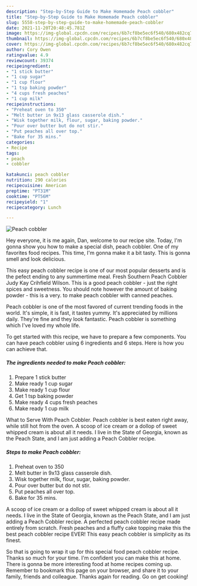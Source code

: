 ```yaml
---
description: "Step-by-Step Guide to Make Homemade Peach cobbler"
title: "Step-by-Step Guide to Make Homemade Peach cobbler"
slug: 5558-step-by-step-guide-to-make-homemade-peach-cobbler
date: 2021-11-20T20:48:45.781Z
image: https://img-global.cpcdn.com/recipes/6b7cf8be5ec6f540/680x482cq70/peach-cobbler-recipe-main-photo.jpg
thumbnail: https://img-global.cpcdn.com/recipes/6b7cf8be5ec6f540/680x482cq70/peach-cobbler-recipe-main-photo.jpg
cover: https://img-global.cpcdn.com/recipes/6b7cf8be5ec6f540/680x482cq70/peach-cobbler-recipe-main-photo.jpg
author: Cory Owen
ratingvalue: 4.9
reviewcount: 39374
recipeingredient:
- "1 stick butter"
- "1 cup sugar"
- "1 cup flour"
- "1 tsp baking powder"
- "4 cups fresh peaches"
- "1 cup milk"
recipeinstructions:
- "Preheat oven to 350"
- "Melt butter in 9x13 glass casserole dish."
- "Wisk together milk, flour, sugar, baking powder."
- "Pour over butter but do not stir."
- "Put peaches all over top."
- "Bake for 35 mins."
categories:
- Recipe
tags:
- peach
- cobbler

katakunci: peach cobbler 
nutrition: 290 calories
recipecuisine: American
preptime: "PT31M"
cooktime: "PT56M"
recipeyield: "1"
recipecategory: Lunch

---
```



![Peach cobbler](https://img-global.cpcdn.com/recipes/6b7cf8be5ec6f540/680x482cq70/peach-cobbler-recipe-main-photo.jpg)

Hey everyone, it is me again, Dan, welcome to our recipe site. Today, I'm gonna show you how to make a special dish, peach cobbler. One of my favorites food recipes. This time, I'm gonna make it a bit tasty. This is gonna smell and look delicious.

This easy peach cobbler recipe is one of our most popular desserts and is the pefect ending to any summertime meal. Fresh Southern Peach Cobbler Judy Kay Crihfield Wilson. This is a good peach cobbler - just the right spices and sweetness. You should note however the amount of baking powder - this is a very. to make peach cobbler with canned peaches.

Peach cobbler is one of the most favored of current trending foods in the world. It's simple, it is fast, it tastes yummy. It's appreciated by millions daily. They're fine and they look fantastic. Peach cobbler is something which I've loved my whole life.


To get started with this recipe, we have to prepare a few components. You can have peach cobbler using 6 ingredients and 6 steps. Here is how you can achieve that.

<!--inarticleads1-->

##### The ingredients needed to make Peach cobbler:

1. Prepare 1 stick butter
1. Make ready 1 cup sugar
1. Make ready 1 cup flour
1. Get 1 tsp baking powder
1. Make ready 4 cups fresh peaches
1. Make ready 1 cup milk


What to Serve With Peach Cobbler. Peach cobbler is best eaten right away, while still hot from the oven. A scoop of ice cream or a dollop of sweet whipped cream is about all it needs. I live in the State of Georgia, known as the Peach State, and I am just adding a Peach Cobbler recipe. 

<!--inarticleads2-->

##### Steps to make Peach cobbler:

1. Preheat oven to 350
1. Melt butter in 9x13 glass casserole dish.
1. Wisk together milk, flour, sugar, baking powder.
1. Pour over butter but do not stir.
1. Put peaches all over top.
1. Bake for 35 mins.


A scoop of ice cream or a dollop of sweet whipped cream is about all it needs. I live in the State of Georgia, known as the Peach State, and I am just adding a Peach Cobbler recipe. A perfected peach cobbler recipe made entirely from scratch. Fresh peaches and a fluffy cake topping make this the best peach cobbler recipe EVER! This easy peach cobbler is simplicity as its finest. 

So that is going to wrap it up for this special food peach cobbler recipe. Thanks so much for your time. I'm confident you can make this at home. There is gonna be more interesting food at home recipes coming up. Remember to bookmark this page on your browser, and share it to your family, friends and colleague. Thanks again for reading. Go on get cooking!
